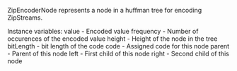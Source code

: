 ZipEncoderNode represents a node in a huffman tree for encoding ZipStreams.Instance variables:	value 		<Integer>	- Encoded value	frequency	<Integer>	- Number of occurences of the encoded value	height 		<Integer>	- Height of the node in the tree	bitLength 	<Integer>	- bit length of the code	code		<Integer>	- Assigned code for this node	parent		<ZipEncoderNode>		- Parent of this node	left			<ZipEncoderNode>		- First child of this node	right		<ZipEncoderNode>		- Second child of this node
